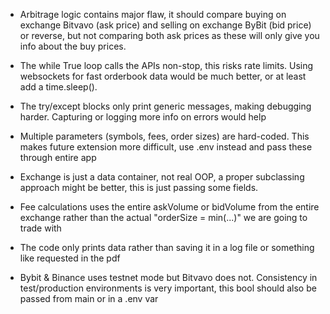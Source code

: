 - Arbitrage logic contains major flaw, it should compare buying on exchange Bitvavo (ask price) and selling on exchange ByBit (bid price) or reverse, but not comparing both ask prices as these will only give you info about the buy prices.

- The while True loop calls the APIs non-stop, this risks rate limits. Using websockets for fast orderbook data would be much better, or at least add a time.sleep().

- The try/except blocks only print generic messages, making debugging harder. Capturing or logging more info on errors would help

- Multiple parameters (symbols, fees, order sizes) are hard-coded. This makes future extension more difficult, use .env instead and pass these through entire app

- Exchange is just a data container, not real OOP, a proper subclassing approach might be better, this is just passing some fields.

- Fee calculations uses the entire askVolume or bidVolume from the entire exchange rather than the actual "orderSize = min(...)" we are going to trade with

- The code only prints data rather than saving it in a log file or something like requested in the pdf

- Bybit & Binance uses testnet mode but Bitvavo does not. Consistency in test/production environments is very important, this bool should also be passed from main or in a .env var